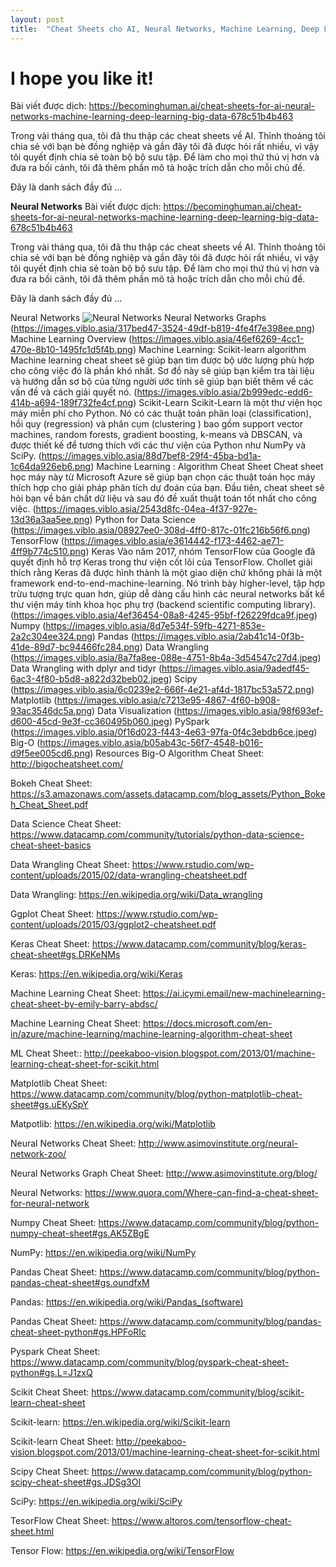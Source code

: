 ```yaml
---
layout: post
title:  "Cheat Sheets cho AI, Neural Networks, Machine Learning, Deep Learning và Big Data"
---
```


# I hope you like it!
Bài viết được dịch: https://becominghuman.ai/cheat-sheets-for-ai-neural-networks-machine-learning-deep-learning-big-data-678c51b4b463

Trong vài tháng qua, tôi đã thu thập các cheat sheets về AI. Thỉnh thoảng tôi chia sẻ với bạn bè đồng nghiệp và gần đây tôi đã được hỏi rất nhiều, vì vậy tôi quyết định chia sẻ toàn bộ bộ sưu tập. Để làm cho mọi thứ thú vị hơn và đưa ra bối cảnh, tôi đã thêm phần mô tả hoặc trích dẫn cho mỗi chủ đề.

Đây là danh sách đầy đủ ...

**Neural Networks**
Bài viết được dịch: https://becominghuman.ai/cheat-sheets-for-ai-neural-networks-machine-learning-deep-learning-big-data-678c51b4b463

Trong vài tháng qua, tôi đã thu thập các cheat sheets về AI. Thỉnh thoảng tôi chia sẻ với bạn bè đồng nghiệp và gần đây tôi đã được hỏi rất nhiều, vì vậy tôi quyết định chia sẻ toàn bộ bộ sưu tập. Để làm cho mọi thứ thú vị hơn và đưa ra bối cảnh, tôi đã thêm phần mô tả hoặc trích dẫn cho mỗi chủ đề.

Đây là danh sách đầy đủ ...

Neural Networks
![Neural Networks](https://images.viblo.asia/0d4f38c5-897a-4c9a-b5b6-437da0547ed0.png)
Neural Networks Graphs
(https://images.viblo.asia/317bed47-3524-49df-b819-4fe4f7e398ee.png)
Machine Learning Overview
(https://images.viblo.asia/46ef6269-4cc1-470e-8b10-1495fc1d5f4b.png)
Machine Learning: Scikit-learn algorithm
Machine learning cheat sheet sẽ giúp bạn tìm được bộ ước lượng phù hợp cho công việc đó là phần khó nhất. Sơ đồ này sẽ giúp bạn kiểm tra tài liệu và hướng dẫn sơ bộ của từng người ước tính sẽ giúp bạn biết thêm về các vấn đề và cách giải quyết nó. 
(https://images.viblo.asia/2b999edc-edd6-414b-a694-189f732fe4cf.png)
Scikit-Learn
Scikit-Learn là một thư viện học máy miễn phí cho Python. Nó có các thuật toán phân loại (classification), hồi quy (regression) và phân cụm (clustering ) bao gồm support vector machines, random forests, gradient boosting, k-means và DBSCAN, và được thiết kế để tương thích với các thư viện của Python như NumPy và SciPy.
(https://images.viblo.asia/88d7bef8-29f4-45ba-bd1a-1c64da926eb6.png)
Machine Learning : Algorithm Cheat Sheet
Cheat sheet học máy này từ Microsoft Azure sẽ giúp bạn chọn các thuật toán học máy thích hợp cho giải pháp phân tích dự đoán của bạn. Đầu tiên, cheat sheet sẽ hỏi bạn về bản chất dữ liệu và sau đó đề xuất thuật toán tốt nhất cho công việc. 
(https://images.viblo.asia/2543d8fc-04ea-4f37-927e-13d36a3aa5ee.png)
Python for Data Science
(https://images.viblo.asia/08927ee0-308d-4ff0-817c-01fc216b56f6.png)
TensorFlow
(https://images.viblo.asia/e3614442-f173-4462-ae71-4ff9b774c510.png)
Keras
Vào năm 2017, nhóm TensorFlow của Google đã quyết định hỗ trợ Keras trong thư viện cốt lõi của TensorFlow. Chollet giải thích rằng Keras đã được hình thành là một giao diện chứ không phải là một framework end-to-end-machine-learning. Nó trình bày higher-level, tập hợp trừu tượng trực quan hơn, giúp dễ dàng cấu hình các neural networks bất kể thư viện máy tính khoa học phụ trợ (backend scientific computing library). 
(https://images.viblo.asia/4ef36454-08a8-4245-95bf-f26229fdca9f.jpeg)
Numpy
(https://images.viblo.asia/8d7e534f-59fb-4271-853e-2a2c304ee324.png)
Pandas
(https://images.viblo.asia/2ab41c14-0f3b-41de-89d7-bc94466fc284.png)
Data Wrangling
(https://images.viblo.asia/8a7fa8ee-088e-4751-8b4a-3d54547c27d4.jpeg)
Data Wrangling with dplyr and tidyr
(https://images.viblo.asia/9adedf45-6ac3-4f80-b5d8-a822d32beb02.jpeg)
Scipy
(https://images.viblo.asia/6c0239e2-666f-4e21-af4d-1817bc53a572.png)
Matplotlib
(https://images.viblo.asia/c7213e95-4867-4f60-b908-93ac3546dc5a.png)
Data Visualization
(https://images.viblo.asia/98f693ef-d600-45cd-9e3f-cc360495b060.jpeg)
PySpark
(https://images.viblo.asia/0f16d023-f443-4e63-97fa-0f4c3ebdb6ce.jpeg)
Big-O
(https://images.viblo.asia/b05ab43c-56f7-4548-b016-d9f5ee005cd6.png)
Resources
Big-O Algorithm Cheat Sheet: http://bigocheatsheet.com/

Bokeh Cheat Sheet: https://s3.amazonaws.com/assets.datacamp.com/blog_assets/Python_Bokeh_Cheat_Sheet.pdf

Data Science Cheat Sheet: https://www.datacamp.com/community/tutorials/python-data-science-cheat-sheet-basics

Data Wrangling Cheat Sheet: https://www.rstudio.com/wp-content/uploads/2015/02/data-wrangling-cheatsheet.pdf

Data Wrangling: https://en.wikipedia.org/wiki/Data_wrangling

Ggplot Cheat Sheet: https://www.rstudio.com/wp-content/uploads/2015/03/ggplot2-cheatsheet.pdf

Keras Cheat Sheet: https://www.datacamp.com/community/blog/keras-cheat-sheet#gs.DRKeNMs

Keras: https://en.wikipedia.org/wiki/Keras

Machine Learning Cheat Sheet: https://ai.icymi.email/new-machinelearning-cheat-sheet-by-emily-barry-abdsc/

Machine Learning Cheat Sheet: https://docs.microsoft.com/en-in/azure/machine-learning/machine-learning-algorithm-cheat-sheet

ML Cheat Sheet:: http://peekaboo-vision.blogspot.com/2013/01/machine-learning-cheat-sheet-for-scikit.html

Matplotlib Cheat Sheet: https://www.datacamp.com/community/blog/python-matplotlib-cheat-sheet#gs.uEKySpY

Matpotlib: https://en.wikipedia.org/wiki/Matplotlib

Neural Networks Cheat Sheet: http://www.asimovinstitute.org/neural-network-zoo/

Neural Networks Graph Cheat Sheet: http://www.asimovinstitute.org/blog/

Neural Networks: https://www.quora.com/Where-can-find-a-cheat-sheet-for-neural-network

Numpy Cheat Sheet: https://www.datacamp.com/community/blog/python-numpy-cheat-sheet#gs.AK5ZBgE

NumPy: https://en.wikipedia.org/wiki/NumPy

Pandas Cheat Sheet: https://www.datacamp.com/community/blog/python-pandas-cheat-sheet#gs.oundfxM

Pandas: https://en.wikipedia.org/wiki/Pandas_(software)

Pandas Cheat Sheet: https://www.datacamp.com/community/blog/pandas-cheat-sheet-python#gs.HPFoRIc

Pyspark Cheat Sheet: https://www.datacamp.com/community/blog/pyspark-cheat-sheet-python#gs.L=J1zxQ

Scikit Cheat Sheet: https://www.datacamp.com/community/blog/scikit-learn-cheat-sheet

Scikit-learn: https://en.wikipedia.org/wiki/Scikit-learn

Scikit-learn Cheat Sheet: http://peekaboo-vision.blogspot.com/2013/01/machine-learning-cheat-sheet-for-scikit.html

Scipy Cheat Sheet: https://www.datacamp.com/community/blog/python-scipy-cheat-sheet#gs.JDSg3OI

SciPy: https://en.wikipedia.org/wiki/SciPy

TesorFlow Cheat Sheet: https://www.altoros.com/tensorflow-cheat-sheet.html

Tensor Flow: https://en.wikipedia.org/wiki/TensorFlow
